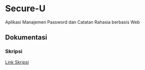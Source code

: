 # Secure-U

Aplikasi Manajemen Password dan Catatan Rahasia berbasis Web

## Dokumentasi

### Skripsi

[Link Skripsi](https://1drv.ms/w/s!AkHRxXV_ERCXh1d1VbqujJAO624e?e=8wHj4w)
